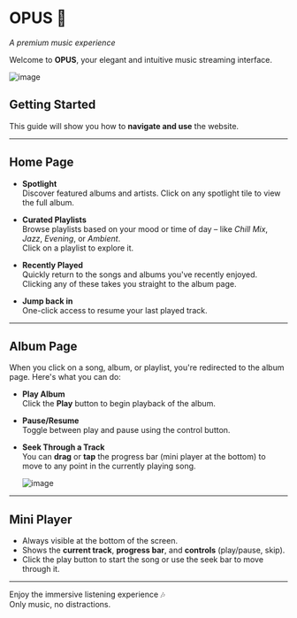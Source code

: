 # OPUS 🎵 
*A premium music experience*

Welcome to **OPUS**, your elegant and intuitive music streaming interface.

![image](https://github.com/user-attachments/assets/05371a57-0b28-44aa-8686-28122e1a423f)


## Getting Started

This guide will show you how to **navigate and use** the website.  

---

## Home Page

- **Spotlight**  
  Discover featured albums and artists. Click on any spotlight tile to view the full album.

- **Curated Playlists**  
  Browse playlists based on your mood or time of day – like *Chill Mix*, *Jazz*, *Evening*, or *Ambient*.  
  Click on a playlist to explore it.

- **Recently Played**  
  Quickly return to the songs and albums you've recently enjoyed. Clicking any of these takes you straight to the album page.

- **Jump back in**  
  One-click access to resume your last played track.

---

## Album Page

When you click on a song, album, or playlist, you're redirected to the album page. Here's what you can do:

- **Play Album**  
  Click the **Play** button to begin playback of the album.

- **Pause/Resume**  
  Toggle between play and pause using the control button.

- **Seek Through a Track**  
  You can **drag** or **tap** the progress bar (mini player at the bottom) to move to any point in the currently playing song.

  ![image](https://github.com/user-attachments/assets/465f4584-0f47-499f-840e-ecb2699b2da1)


---

## Mini Player

- Always visible at the bottom of the screen.
- Shows the **current track**, **progress bar**, and **controls** (play/pause, skip).
- Click the play button to start the song or use the seek bar to move through it.

---

Enjoy the immersive listening experience 🎶  
Only music, no distractions.
